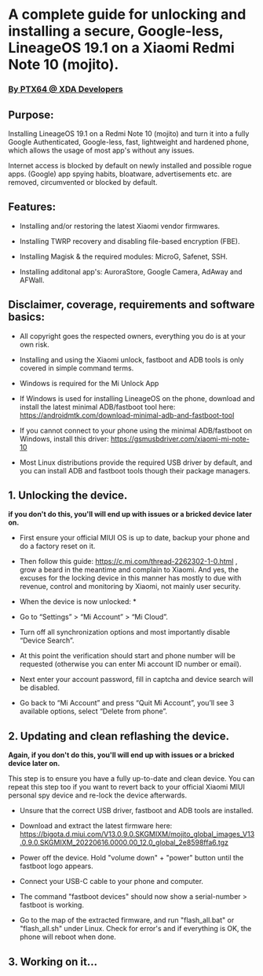  # A complete guide for unlocking and installing a secure, Google-less, LineageOS 19.1 on a Xiaomi Redmi Note 10 (mojito).

### <a href="https://forum.xda-developers.com/m/ptx64.11988819/">By PTX64 @ XDA Developers</a>

## Purpose:

Installing LineageOS 19.1 on a Redmi Note 10 (mojito) and turn it into a fully Google Authenticated, Google-less, fast, lightweight and hardened phone, which allows the usage of most app's without any issues.

Internet access is blocked by default on newly installed and possible rogue apps. (Google) app spying habits, bloatware, advertisements etc. are removed, circumvented or blocked by default.

## Features:

- Installing and/or restoring the latest Xiaomi vendor firmwares.

- Installing TWRP recovery and disabling file-based encryption (FBE).

- Installing Magisk & the required modules: MicroG, Safenet, SSH.

- Installing additonal app's: AuroraStore, Google Camera, AdAway and AFWall.

## Disclaimer, coverage, requirements and software basics:

- All copyright goes the respected owners, everything you do is at your own risk.

- Installing and using the Xiaomi unlock, fastboot and ADB tools is only covered in simple command terms.

- Windows is required for the Mi Unlock App

- If Windows is used for installing LineageOS on the phone, download and install the latest minimal ADB/fastboot tool here: https://androidmtk.com/download-minimal-adb-and-fastboot-tool

- If you cannot connect to your phone using the minimal ADB/fastboot on Windows, install this driver: https://gsmusbdriver.com/xiaomi-mi-note-10

- Most Linux distributions provide the required USB driver by default, and you can install ADB and fastboot tools though their package managers.

## 1. Unlocking the device.
**if you don't do this, you'll will end up with issues or a bricked device later on.**

- First ensure your official MIUI OS is up to date, backup your phone and do a factory reset on it.

- Then follow this guide: https://c.mi.com/thread-2262302-1-0.html , grow a beard in the meantime and complain to Xiaomi. And yes, the excuses for the locking device in this manner has mostly to due with revenue, control and monitoring by Xiaomi, not mainly user security.


* When the device is now unlocked: *

- Go to “Settings” > “Mi Account” > “Mi Cloud”.

- Turn off all synchronization options and most importantly disable “Device Search”.

- At this point the verification should start and phone number will be requested (otherwise you can enter Mi account ID number or email).

- Next enter your account password, fill in captcha and device search will be disabled.

- Go back to “Mi Account” and press “Quit Mi Account”, you’ll see 3 available options, select “Delete from phone”.


## 2. Updating and clean reflashing the device.
**Again, if you don't do this, you'll will end up with issues or a bricked device later on.**

This step is to ensure you have a fully up-to-date and clean device. You can repeat this step too if you want to revert back to your official Xiaomi MIUI personal spy device and re-lock the device afterwards.

- Unsure that the correct USB driver, fastboot and ADB tools are installed.

- Download and extract the latest firmware here: https://bigota.d.miui.com/V13.0.9.0.SKGMIXM/mojito_global_images_V13.0.9.0.SKGMIXM_20220616.0000.00_12.0_global_2e8598ffa6.tgz

- Power off the device. Hold "volume down" + "power" button until the fastboot logo appears.

- Connect your USB-C cable to your phone and computer.

- The command "fastboot devices" should now show a serial-number > fastboot is working.
- Go to the map of the extracted firmware, and run "flash_all.bat" or "flash_all.sh" under Linux. Check for error's and if everything is OK, the phone will reboot when done.


## 3. Working on it...

